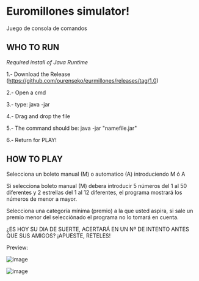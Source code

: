 # Euromillones simulator!
Juego de consola de comandos



WHO TO RUN
---
*Required install of Java Runtime*

1.- Download the Release (https://github.com/ourenseko/eurmillones/releases/tag/1.0)

2.- Open a cmd

3.- type: java -jar 

4.- Drag and drop the file 

5.- The command should be: java -jar "namefile.jar"

6.- Return for PLAY!


HOW TO PLAY
---
Selecciona un boleto manual (M) o automatico (A) introduciendo M ó A

Si selecciona boleto manual (M) debera introducir 5 números del 1 al 50 diferentes y 2 estrellas del 1 al 12 diferentes, el programa mostrará los números de menor a mayor.

Selecciona una categoría mínima (premio) a la que usted aspira, si sale un premio menor del selecciónado el programa no lo tomará en cuenta. 

¿ES HOY SU DIA DE SUERTE, ACERTARÁ EN UN Nº DE INTENTO ANTES QUE SUS AMIGOS? ¡APUESTE, RETELES!



Preview:

![image](https://user-images.githubusercontent.com/25538565/156268130-285aa416-6c11-4da3-841e-82c5b026165f.png)

![image](https://user-images.githubusercontent.com/25538565/156268208-011fee55-a99d-42f3-a07e-391aaf364360.png)
